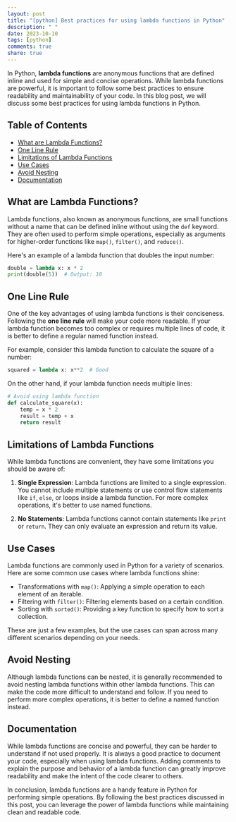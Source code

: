 ```yaml
---
layout: post
title: "[python] Best practices for using lambda functions in Python"
description: " "
date: 2023-10-10
tags: [python]
comments: true
share: true
---
```


In Python, **lambda functions** are anonymous functions that are defined inline and used for simple and concise operations. While lambda functions are powerful, it is important to follow some best practices to ensure readability and maintainability of your code. In this blog post, we will discuss some best practices for using lambda functions in Python.

## Table of Contents
- [What are Lambda Functions?](#what-are-lambda-functions)
- [One Line Rule](#one-line-rule)
- [Limitations of Lambda Functions](#limitations-of-lambda-functions)
- [Use Cases](#use-cases)
- [Avoid Nesting](#avoid-nesting)
- [Documentation](#documentation)

## What are Lambda Functions?
Lambda functions, also known as anonymous functions, are small functions without a name that can be defined inline without using the `def` keyword. They are often used to perform simple operations, especially as arguments for higher-order functions like `map()`, `filter()`, and `reduce()`.

Here's an example of a lambda function that doubles the input number:

```python
double = lambda x: x * 2
print(double(5))  # Output: 10
```

## One Line Rule
One of the key advantages of using lambda functions is their conciseness. Following the **one line rule** will make your code more readable. If your lambda function becomes too complex or requires multiple lines of code, it is better to define a regular named function instead.

For example, consider this lambda function to calculate the square of a number:

```python
squared = lambda x: x**2  # Good
```

On the other hand, if your lambda function needs multiple lines:

```python
# Avoid using lambda function
def calculate_square(x):
    temp = x * 2
    result = temp + x
    return result
```

## Limitations of Lambda Functions
While lambda functions are convenient, they have some limitations you should be aware of:

1. **Single Expression**: Lambda functions are limited to a single expression. You cannot include multiple statements or use control flow statements like `if`, `else`, or loops inside a lambda function. For more complex operations, it's better to use named functions.
   
2. **No Statements**: Lambda functions cannot contain statements like `print` or `return`. They can only evaluate an expression and return its value.

## Use Cases
Lambda functions are commonly used in Python for a variety of scenarios. Here are some common use cases where lambda functions shine:
- Transformations with `map()`: Applying a simple operation to each element of an iterable.
- Filtering with `filter()`: Filtering elements based on a certain condition.
- Sorting with `sorted()`: Providing a key function to specify how to sort a collection.

These are just a few examples, but the use cases can span across many different scenarios depending on your needs.

## Avoid Nesting
Although lambda functions can be nested, it is generally recommended to avoid nesting lambda functions within other lambda functions. This can make the code more difficult to understand and follow. If you need to perform more complex operations, it is better to define a named function instead.

## Documentation
While lambda functions are concise and powerful, they can be harder to understand if not used properly. It is always a good practice to document your code, especially when using lambda functions. Adding comments to explain the purpose and behavior of a lambda function can greatly improve readability and make the intent of the code clearer to others.

In conclusion, lambda functions are a handy feature in Python for performing simple operations. By following the best practices discussed in this post, you can leverage the power of lambda functions while maintaining clean and readable code.